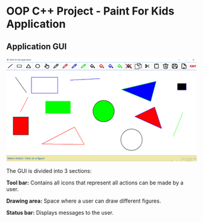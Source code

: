 # OOP C++ Project - Paint For Kids Application
## Application GUI
![Application_GUI](Graph.png)

The GUI is divided into 3 sections:

**Tool bar:** Contains all icons that represent all actions can be made by a user.

**Drawing area:** Space where a user can draw different figures.

**Status bar:** Displays messages to the user.

